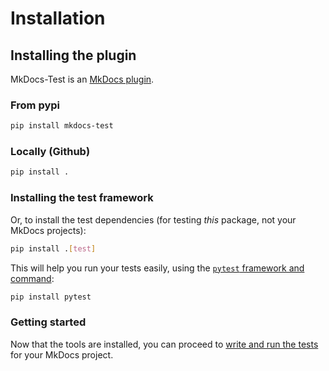 # Installation 

## Installing the plugin

MkDocs-Test is an [MkDocs plugin](https://www.mkdocs.org/dev-guide/plugins/).

### From pypi

```sh
pip install mkdocs-test
```

### Locally (Github)

```sh
pip install .
```


### Installing the test framework

Or, to install the test dependencies (for testing _this_ package,
not your MkDocs projects):

```sh
pip install .[test]
```

This will help you run your tests easily, 
using the [`pytest` framework and command](https://docs.pytest.org/en/stable/):

```sh
pip install pytest
```

### Getting started

Now that the tools are installed, you can proceed to [write and run the tests](how_to.md)
for your MkDocs project.


